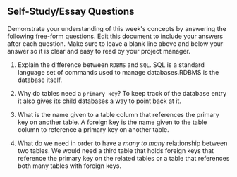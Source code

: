 ## Self-Study/Essay Questions

Demonstrate your understanding of this week's concepts by answering the following free-form questions. Edit this document to include your answers after each question. Make sure to leave a blank line above and below your answer so it is clear and easy to read by your project manager.

1. Explain the difference between `RDBMS` and `SQL`.
    SQL is a standard language set of commands used to manage databases.RDBMS is the database itself.

2. Why do tables need a `primary key`?
    To keep track of the database entry it also gives its child databases a way to point back at it.

3. What is the name given to a table column that references the primary key on another table.
    A foreign key is the name given to the table column to reference a primary key on another table.

4. What do we need in order to have a _many to many_ relationship between two tables.
    We would need a third table that holds foreign keys that reference the primary key on the related tables or a table that references both many tables with foreign keys.

